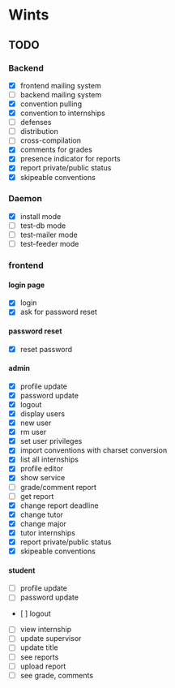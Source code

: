 # Wints

## TODO

### Backend

- [x] frontend mailing system
- [ ] backend mailing system
- [x] convention pulling
- [x] convention to internships
- [ ] defenses
- [ ] distribution
- [ ] cross-compilation
- [x] comments for grades
- [x] presence indicator for reports
- [x] report private/public status
- [x] skipeable conventions

### Daemon

- [x] install mode
- [ ] test-db mode
- [ ] test-mailer mode
- [ ] test-feeder mode

### frontend

#### login page

- [x] login
- [x] ask for password reset

#### password reset

- [x] reset password

#### admin
- [x] profile update
- [x] password update
- [x] logout
- [x] display users
- [x] new user
- [x] rm user
- [x] set user privileges
- [x] import conventions with charset conversion
- [x] list all internships
- [x] profile editor
- [x] show service
- [ ] grade/comment report
- [ ] get report
- [x] change report deadline
- [x] change tutor
- [x] change major
- [x] tutor internships
- [x] report private/public status
- [x] skipeable conventions

#### student
- [ ] profile update
- [ ] password update
- [ ] logout
- [ ] view internship
- [ ] update supervisor
- [ ] update title
- [ ] see reports
- [ ] upload report
- [ ] see grade, comments
